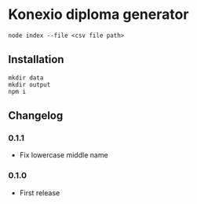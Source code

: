 # Konexio diploma generator

`node index --file <csv file path>`

## Installation

```
mkdir data
mkdir output
npm i
```

## Changelog

### 0.1.1

- Fix lowercase middle name

### 0.1.0

- First release
